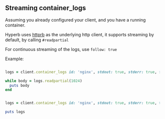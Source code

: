 ## Streaming container_logs

Assuming you already configured your client, and you have a running container.

Hyperb uses [httprb](https://github.com/httprb/http) as the underlying http client, it supports streaming by default,
by calling `#readpartial`

For continuous streaming of the logs, use `follow: true`

Example:

```ruby

logs = client.container_logs id: 'nginx', stdout: true, stderr: true, follow: true

while body = logs.readpartial(1024)
  puts body
end

```

```ruby

logs = client.container_logs id: 'nginx', stdout: true, stderr: true, tail: 30

puts logs

```
